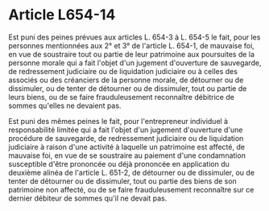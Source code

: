 # Article L654-14

Est puni des peines prévues aux articles L. 654-3 à L. 654-5 le fait, pour les personnes mentionnées aux 2° et 3° de l'article L. 654-1, de mauvaise foi, en vue de soustraire tout ou partie de leur patrimoine aux poursuites de la personne morale qui a fait l'objet d'un jugement d'ouverture de sauvegarde, de redressement judiciaire ou de liquidation judiciaire ou à celles des associés ou des créanciers de la personne morale, de détourner ou de dissimuler, ou de tenter de détourner ou de dissimuler, tout ou partie de leurs biens, ou de se faire frauduleusement reconnaître débitrice de sommes qu'elles ne devaient pas.

Est puni des mêmes peines le fait, pour l'entrepreneur individuel à responsabilité limitée qui a fait l'objet d'un jugement d'ouverture d'une procédure de sauvegarde, de redressement judiciaire ou de liquidation judiciaire à raison d'une activité à laquelle un patrimoine est affecté, de mauvaise foi, en vue de se soustraire au paiement d'une condamnation susceptible d'être prononcée ou déjà prononcée en application du deuxième alinéa de l'article L. 651-2, de détourner ou de dissimuler, ou de tenter de détourner ou de dissimuler, tout ou partie des biens de son patrimoine non affecté, ou de se faire frauduleusement reconnaître sur ce dernier débiteur de sommes qu'il ne devait pas.
